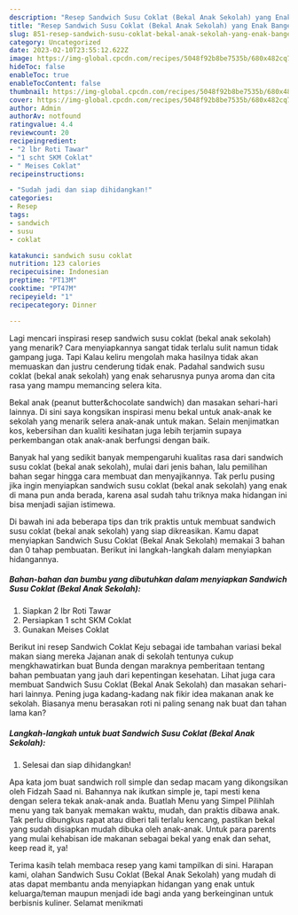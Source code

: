 ```yaml
---
description: "Resep Sandwich Susu Coklat (Bekal Anak Sekolah) yang Enak Banget"
title: "Resep Sandwich Susu Coklat (Bekal Anak Sekolah) yang Enak Banget"
slug: 851-resep-sandwich-susu-coklat-bekal-anak-sekolah-yang-enak-banget
category: Uncategorized
date: 2023-02-10T23:55:12.622Z
image: https://img-global.cpcdn.com/recipes/5048f92b8be7535b/680x482cq70/sandwich-susu-coklat-bekal-anak-sekolah-foto-resep-utama.jpg
hideToc: false
enableToc: true
enableTocContent: false
thumbnail: https://img-global.cpcdn.com/recipes/5048f92b8be7535b/680x482cq70/sandwich-susu-coklat-bekal-anak-sekolah-foto-resep-utama.jpg
cover: https://img-global.cpcdn.com/recipes/5048f92b8be7535b/680x482cq70/sandwich-susu-coklat-bekal-anak-sekolah-foto-resep-utama.jpg
author: Admin
authorAv: notfound
ratingvalue: 4.4
reviewcount: 20
recipeingredient:
- "2 lbr Roti Tawar"
- "1 scht SKM Coklat"
- " Meises Coklat"
recipeinstructions:

- "Sudah jadi dan siap dihidangkan!"
categories:
- Resep
tags:
- sandwich
- susu
- coklat

katakunci: sandwich susu coklat 
nutrition: 123 calories
recipecuisine: Indonesian
preptime: "PT13M"
cooktime: "PT47M"
recipeyield: "1"
recipecategory: Dinner

---
```



Lagi mencari inspirasi resep sandwich susu coklat (bekal anak sekolah) yang menarik? Cara menyiapkannya sangat tidak terlalu sulit namun tidak gampang juga. Tapi Kalau keliru mengolah maka hasilnya tidak akan memuaskan dan justru cenderung tidak enak. Padahal sandwich susu coklat (bekal anak sekolah) yang enak seharusnya punya aroma dan cita rasa yang mampu memancing selera kita.


Bekal anak (peanut butter&amp;chocolate sandwich) dan masakan sehari-hari lainnya. Di sini saya kongsikan inspirasi menu bekal untuk anak-anak ke sekolah yang menarik selera anak-anak untuk makan. Selain menjimatkan kos, kebersihan dan kualiti kesihatan juga lebih terjamin supaya perkembangan otak anak-anak berfungsi dengan baik.

Banyak hal yang sedikit banyak mempengaruhi kualitas rasa dari sandwich susu coklat (bekal anak sekolah), mulai dari jenis bahan, lalu pemilihan bahan segar hingga cara membuat dan menyajikannya. Tak perlu pusing jika ingin menyiapkan sandwich susu coklat (bekal anak sekolah) yang enak di mana pun anda berada, karena asal sudah tahu triknya maka hidangan ini bisa menjadi sajian istimewa.


Di bawah ini ada beberapa tips dan trik praktis untuk membuat sandwich susu coklat (bekal anak sekolah) yang siap dikreasikan. Kamu dapat menyiapkan Sandwich Susu Coklat (Bekal Anak Sekolah) memakai 3 bahan dan 0 tahap pembuatan. Berikut ini langkah-langkah dalam menyiapkan hidangannya.

<!--inarticleads1-->

##### Bahan-bahan dan bumbu yang dibutuhkan dalam menyiapkan Sandwich Susu Coklat (Bekal Anak Sekolah):

1. Siapkan 2 lbr Roti Tawar
1. Persiapkan 1 scht SKM Coklat
1. Gunakan  Meises Coklat


Berikut ini resep Sandwich Coklat Keju sebagai ide tambahan variasi bekal makan siang mereka Jajanan anak di sekolah tentunya cukup mengkhawatirkan buat Bunda dengan maraknya pemberitaan tentang bahan pembuatan yang jauh dari kepentingan kesehatan. Lihat juga cara membuat Sandwich Susu Coklat (Bekal Anak Sekolah) dan masakan sehari-hari lainnya. Pening juga kadang-kadang nak fikir idea makanan anak ke sekolah. Biasanya menu berasakan roti ni paling senang nak buat dan tahan lama kan? 

<!--inarticleads2-->

##### Langkah-langkah untuk buat Sandwich Susu Coklat (Bekal Anak Sekolah):


1. Selesai dan siap dihidangkan!

Apa kata jom buat sandwich roll simple dan sedap macam yang dikongsikan oleh Fidzah Saad ni. Bahannya nak ikutkan simple je, tapi mesti kena dengan selera tekak anak-anak anda. Buatlah Menu yang Simpel Pilihlah menu yang tak banyak memakan waktu, mudah, dan praktis dibawa anak. Tak perlu dibungkus rapat atau diberi tali terlalu kencang, pastikan bekal yang sudah disiapkan mudah dibuka oleh anak-anak. Untuk para parents yang mulai kehabisan ide makanan sebagai bekal yang enak dan sehat, keep read it, ya! 

Terima kasih telah membaca resep yang kami tampilkan di sini. Harapan kami, olahan Sandwich Susu Coklat (Bekal Anak Sekolah) yang mudah di atas dapat membantu anda menyiapkan hidangan yang enak untuk keluarga/teman maupun menjadi ide bagi anda yang berkeinginan untuk berbisnis kuliner. Selamat menikmati
